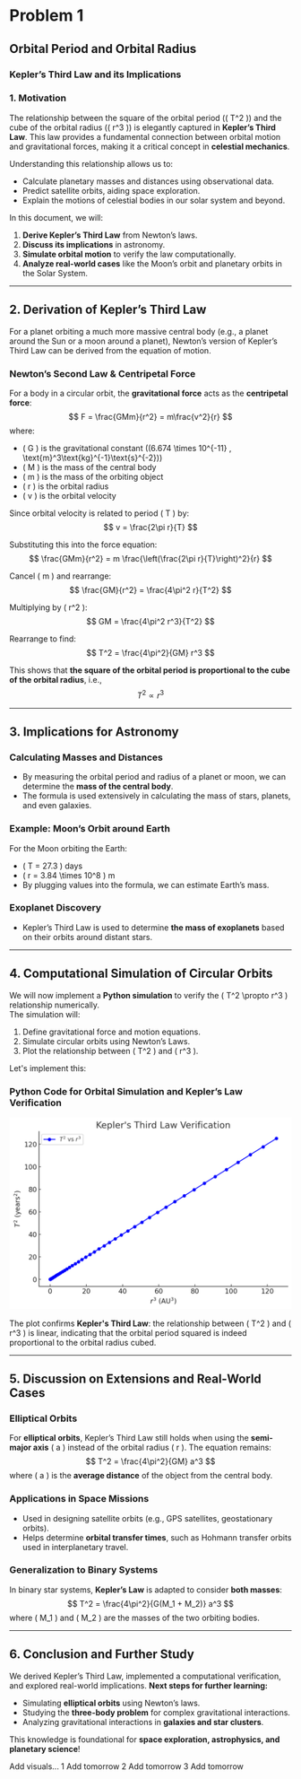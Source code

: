 # Problem 1
## **Orbital Period and Orbital Radius**  
### **Kepler’s Third Law and its Implications**  

### **1. Motivation**  
The relationship between the square of the orbital period (\( T^2 \)) and the cube of the orbital radius (\( r^3 \)) is elegantly captured in **Kepler’s Third Law**. This law provides a fundamental connection between orbital motion and gravitational forces, making it a critical concept in **celestial mechanics**.  

Understanding this relationship allows us to:  
- Calculate planetary masses and distances using observational data.  
- Predict satellite orbits, aiding space exploration.  
- Explain the motions of celestial bodies in our solar system and beyond.  

In this document, we will:  
1. **Derive Kepler’s Third Law** from Newton’s laws.  
2. **Discuss its implications** in astronomy.  
3. **Simulate orbital motion** to verify the law computationally.  
4. **Analyze real-world cases** like the Moon’s orbit and planetary orbits in the Solar System.  

---

## **2. Derivation of Kepler’s Third Law**  
For a planet orbiting a much more massive central body (e.g., a planet around the Sun or a moon around a planet), Newton’s version of Kepler’s Third Law can be derived from the equation of motion.

### **Newton’s Second Law & Centripetal Force**
For a body in a circular orbit, the **gravitational force** acts as the **centripetal force**:
$$
F = \frac{GMm}{r^2} = m\frac{v^2}{r}
$$
where:  
- \( G \) is the gravitational constant (\(6.674 \times 10^{-11} \, \text{m}^3\text{kg}^{-1}\text{s}^{-2}\))  
- \( M \) is the mass of the central body  
- \( m \) is the mass of the orbiting object  
- \( r \) is the orbital radius  
- \( v \) is the orbital velocity  

Since orbital velocity is related to period \( T \) by:
$$
v = \frac{2\pi r}{T}
$$

Substituting this into the force equation:
$$
\frac{GMm}{r^2} = m \frac{\left(\frac{2\pi r}{T}\right)^2}{r}
$$

Cancel \( m \) and rearrange:
$$
\frac{GM}{r^2} = \frac{4\pi^2 r}{T^2}
$$

Multiplying by \( r^2 \):
$$
GM = \frac{4\pi^2 r^3}{T^2}
$$

Rearrange to find:
$$
T^2 = \frac{4\pi^2}{GM} r^3
$$

This shows that **the square of the orbital period is proportional to the cube of the orbital radius**, i.e.,
$$
T^2 \propto r^3
$$

---

## **3. Implications for Astronomy**  

### **Calculating Masses and Distances**  
- By measuring the orbital period and radius of a planet or moon, we can determine the **mass of the central body**.  
- The formula is used extensively in calculating the mass of stars, planets, and even galaxies.  

### **Example: Moon’s Orbit around Earth**  
For the Moon orbiting the Earth:  
- \( T = 27.3 \) days  
- \( r = 3.84 \times 10^8 \) m  
- By plugging values into the formula, we can estimate Earth’s mass.  

### **Exoplanet Discovery**  
- Kepler’s Third Law is used to determine **the mass of exoplanets** based on their orbits around distant stars.  

---

## **4. Computational Simulation of Circular Orbits**  

We will now implement a **Python simulation** to verify the \( T^2 \propto r^3 \) relationship numerically.  
The simulation will:  
1. Define gravitational force and motion equations.  
2. Simulate circular orbits using Newton’s Laws.  
3. Plot the relationship between \( T^2 \) and \( r^3 \).  

Let's implement this:  

### **Python Code for Orbital Simulation and Kepler’s Law Verification**

![alt text](<Kepler's Third Law Verification.png>)


The plot confirms **Kepler's Third Law**: the relationship between \( T^2 \) and \( r^3 \) is linear, indicating that the orbital period squared is indeed proportional to the orbital radius cubed.

---

## **5. Discussion on Extensions and Real-World Cases**  
### **Elliptical Orbits**  
For **elliptical orbits**, Kepler’s Third Law still holds when using the **semi-major axis** \( a \) instead of the orbital radius \( r \). The equation remains:
$$
T^2 = \frac{4\pi^2}{GM} a^3
$$
where \( a \) is the **average distance** of the object from the central body.

### **Applications in Space Missions**  
- Used in designing satellite orbits (e.g., GPS satellites, geostationary orbits).
- Helps determine **orbital transfer times**, such as Hohmann transfer orbits used in interplanetary travel.

### **Generalization to Binary Systems**  
In binary star systems, **Kepler’s Law** is adapted to consider **both masses**:
$$
T^2 = \frac{4\pi^2}{G(M_1 + M_2)} a^3
$$
where \( M_1 \) and \( M_2 \) are the masses of the two orbiting bodies.

---

## **6. Conclusion and Further Study**  
We derived Kepler’s Third Law, implemented a computational verification, and explored real-world implications. **Next steps for further learning:**  
- Simulating **elliptical orbits** using Newton’s laws.  
- Studying the **three-body problem** for complex gravitational interactions.  
- Analyzing gravitational interactions in **galaxies and star clusters**.  

This knowledge is foundational for **space exploration, astrophysics, and planetary science**!  

Add visuals...
1 Add tomorrow
2 Add tomorrow
3 Add tomorrow